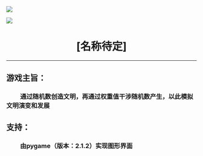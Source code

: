 <a href="https://www.murphysec.com/accept?code=72c45ae416e6373e66997b809880b7ea&type=1&from=2&t=2" alt="Security Status">
<img src="https://www.murphysec.com/platform3/v3/badge/1611532145030365184.svg?t=1" />
</a>

![](https://img.shields.io/badge/Python-swift-orange.svg)

# <center>[名称待定]

****

## 游戏主旨：

### &emsp;&emsp; 通过随机数创造文明，再通过权重值干涉随机数产生，以此模拟文明演变和发展

## 支持：

### &emsp;&emsp; 由pygame（版本：2.1.2）实现图形界面






